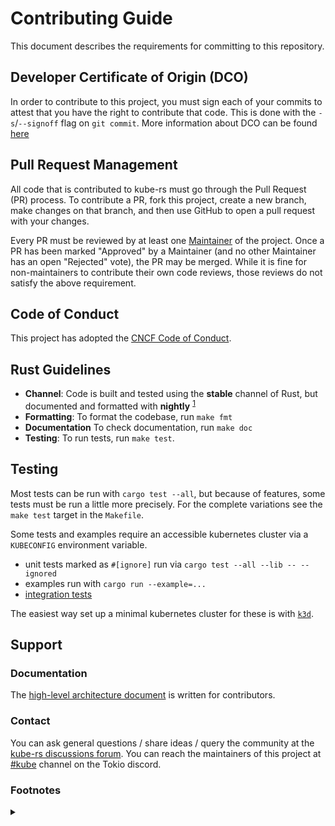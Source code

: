 # Contributing Guide

This document describes the requirements for committing to this repository.

## Developer Certificate of Origin (DCO)

In order to contribute to this project, you must sign each of your commits to
attest that you have the right to contribute that code. This is done with the
`-s`/`--signoff` flag on `git commit`. More information about DCO can be found
[here](https://developercertificate.org/)

## Pull Request Management

All code that is contributed to kube-rs must go through the Pull Request (PR)
process. To contribute a PR, fork this project, create a new branch, make
changes on that branch, and then use GitHub to open a pull request with your
changes.

Every PR must be reviewed by at least one [Maintainer](./maintainers.md) of the project. Once
a PR has been marked "Approved" by a Maintainer (and no other
Maintainer has an open "Rejected" vote), the PR may be merged. While it is fine
for non-maintainers to contribute their own code reviews, those reviews do not
satisfy the above requirement.

## Code of Conduct

This project has adopted the [CNCF Code of
Conduct](https://github.com/cncf/foundation/blob/master/code-of-conduct.md).

## Rust Guidelines

- **Channel**: Code is built and tested using the **stable** channel of Rust, but documented and formatted with **nightly** <sup><a href="#footnotes">1</a></sup>
- **Formatting**: To format the codebase, run `make fmt`
- **Documentation** To check documentation, run `make doc`
- **Testing**: To run tests, run `make test`.

## Testing

Most tests can be run with `cargo test --all`, but because of features, some tests must be run a little more precisely.
For the complete variations see the `make test` target in the `Makefile`.

Some tests and examples require an accessible kubernetes cluster via a `KUBECONFIG` environment variable.

- unit tests marked as `#[ignore]` run via `cargo test --all --lib -- --ignored`
- examples run with `cargo run --example=...`
- [integration tests](https://github.com/kube-rs/kube-rs/tree/master/integration)

The easiest way set up a minimal kubernetes cluster for these is with [`k3d`](https://k3d.io/).

## Support
### Documentation
The [high-level architecture document](./architecture.md) is written for contributors.

### Contact
You can ask general questions / share ideas / query the community at the [kube-rs discussions forum](https://github.com/kube-rs/kube-rs/discussions).
You can reach the maintainers of this project at [#kube](https://discord.gg/tokio) channel on the Tokio discord.

### Footnotes
<details><summary></summary>

<ol id="footnotes">
  <li>We are hoping to slowly migrate to stable tooling as it becomes available.
</ol>

</details>
